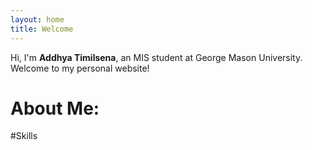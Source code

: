 ```yaml
---
layout: home
title: Welcome
---
```


Hi, I'm **Addhya Timilsena**, an MIS student at George Mason University. Welcome to my personal website!


# About Me:


#Skills

